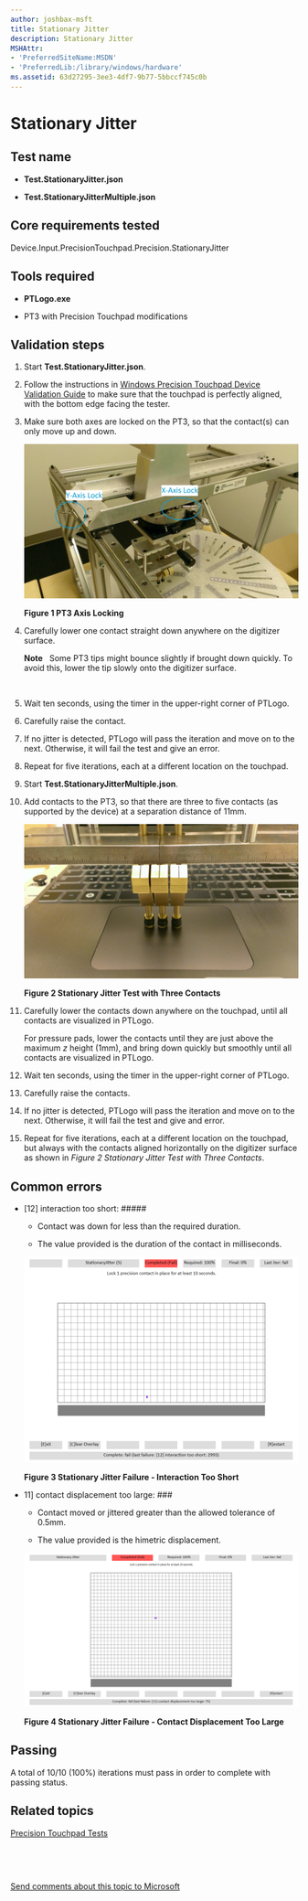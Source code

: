 ```yaml
---
author: joshbax-msft
title: Stationary Jitter
description: Stationary Jitter
MSHAttr:
- 'PreferredSiteName:MSDN'
- 'PreferredLib:/library/windows/hardware'
ms.assetid: 63d27295-3ee3-4df7-9b77-5bbccf745c0b
---
```


# Stationary Jitter


## Test name


-   **Test.StationaryJitter.json**

-   **Test.StationaryJitterMultiple.json**

## Core requirements tested


Device.Input.PrecisionTouchpad.Precision.StationaryJitter

## Tools required


-   **PTLogo.exe**

-   PT3 with Precision Touchpad modifications

## Validation steps


1.  Start **Test.StationaryJitter.json**.

2.  Follow the instructions in [Windows Precision Touchpad Device Validation Guide](windows-precision-touchpad-device-validation-guide.md#gen) to make sure that the touchpad is perfectly aligned, with the bottom edge facing the tester.

3.  Make sure both axes are locked on the PT3, so that the contact(s) can only move up and down.

    ![pt3 axis locking](images/hck-winb-pt3axislocking.jpg)

    **Figure 1 PT3 Axis Locking**

4.  Carefully lower one contact straight down anywhere on the digitizer surface.

    **Note**  
    Some PT3 tips might bounce slightly if brought down quickly. To avoid this, lower the tip slowly onto the digitizer surface.

     

5.  Wait ten seconds, using the timer in the upper-right corner of PTLogo.

6.  Carefully raise the contact.

7.  If no jitter is detected, PTLogo will pass the iteration and move on to the next. Otherwise, it will fail the test and give an error.

8.  Repeat for five iterations, each at a different location on the touchpad.

9.  Start **Test.StationaryJitterMultiple.json**.

10. Add contacts to the PT3, so that there are three to five contacts (as supported by the device) at a separation distance of 11mm.

    ![stationary jitter test - 3 contacts](images/hck-winb-stationaryjittertest3contacts.jpg)

    **Figure 2 Stationary Jitter Test with Three Contacts**

11. Carefully lower the contacts down anywhere on the touchpad, until all contacts are visualized in PTLogo.

    For pressure pads, lower the contacts until they are just above the maximum *z* height (1mm), and bring down quickly but smoothly until all contacts are visualized in PTLogo.

12. Wait ten seconds, using the timer in the upper-right corner of PTLogo.

13. Carefully raise the contacts.

14. If no jitter is detected, PTLogo will pass the iteration and move on to the next. Otherwise, it will fail the test and give and error.

15. Repeat for five iterations, each at a different location on the touchpad, but always with the contacts aligned horizontally on the digitizer surface as shown in *Figure 2 Stationary Jitter Test with Three Contacts*.

## Common errors


-   \[12\] interaction too short: \#\#\#\#\#

    -   Contact was down for less than the required duration.

    -   The value provided is the duration of the contact in milliseconds.

    ![stationary jitter interaction too short](images/hck-winb-stationaryjitteryfailure-interactiontooshort.png)

    **Figure 3 Stationary Jitter Failure - Interaction Too Short**

-   11\] contact displacement too large: \#\#\#

    -   Contact moved or jittered greater than the allowed tolerance of 0.5mm.

    -   The value provided is the himetric displacement.

    ![stationary jitter failure contact displacement](images/hck-winb-stationaryjitterfailure-contactdisplacementtoolarge.png)

    **Figure 4 Stationary Jitter Failure - Contact Displacement Too Large**

## Passing


A total of 10/10 (100%) iterations must pass in order to complete with passing status.

## Related topics


[Precision Touchpad Tests](precision-touchpad-tests.md)

 

 

[Send comments about this topic to Microsoft](mailto:wsddocfb@microsoft.com?subject=Documentation%20feedback%20%5Bp_hck\p_hck%5D:%20Stationary%20Jitter%20%20RELEASE:%20%284/27/2016%29&body=%0A%0APRIVACY%20STATEMENT%0A%0AWe%20use%20your%20feedback%20to%20improve%20the%20documentation.%20We%20don't%20use%20your%20email%20address%20for%20any%20other%20purpose,%20and%20we'll%20remove%20your%20email%20address%20from%20our%20system%20after%20the%20issue%20that%20you're%20reporting%20is%20fixed.%20While%20we're%20working%20to%20fix%20this%20issue,%20we%20might%20send%20you%20an%20email%20message%20to%20ask%20for%20more%20info.%20Later,%20we%20might%20also%20send%20you%20an%20email%20message%20to%20let%20you%20know%20that%20we've%20addressed%20your%20feedback.%0A%0AFor%20more%20info%20about%20Microsoft's%20privacy%20policy,%20see%20http://privacy.microsoft.com/default.aspx. "Send comments about this topic to Microsoft")





